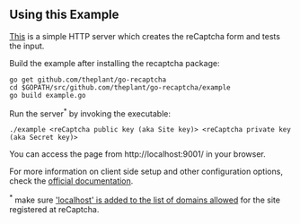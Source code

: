 ## Using this Example

[This](example.go) is a simple HTTP server which creates the reCaptcha form and tests the input.

Build the example after installing the recaptcha package:

```
go get github.com/theplant/go-recaptcha
cd $GOPATH/src/github.com/theplant/go-recaptcha/example
go build example.go
```

Run the server<sup>&#42;</sup> by invoking the executable:

```
./example <reCaptcha public key (aka Site key)> <reCaptcha private key (aka Secret key)>
```

You can access the page from http://localhost:9001/ in your browser.

For more information on client side setup and other configuration options, check the [official documentation](https://developers.google.com/recaptcha/intro).

 <sup>&#42;</sup> make sure ['localhost' is added to the list of domains allowed](https://developers.google.com/recaptcha/docs/domain_validation) for the site registered at reCaptcha.
